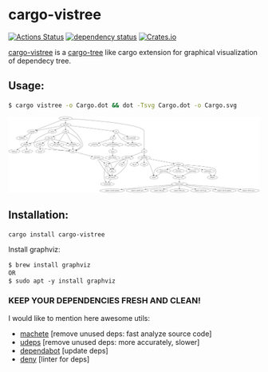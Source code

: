 # cargo-vistree
[![Actions Status](https://github.com/oriontvv/cargo-vistree/workflows/CI/badge.svg)](https://github.com/oriontvv/cargo-vistree/actions) [![dependency status](https://deps.rs/repo/github/oriontvv/cargo-vistree/status.svg)](https://deps.rs/repo/github/oriontvv/cargo-vistree) [![Crates.io](https://img.shields.io/crates/v/cargo-vistree.svg)](https://crates.io/crates/cargo-vistree)

[cargo-vistree](https://github.com/oriontvv/cargo-vistree) is a [cargo-tree](https://doc.rust-lang.org/cargo/commands/cargo-tree.html) like cargo extension for graphical visualization of dependecy tree.

## Usage:

```bash
$ cargo vistree -o Cargo.dot && dot -Tsvg Cargo.dot -o Cargo.svg
```


![Output of `cargo modules generate tree …`](Cargo.svg)

## Installation:
```
cargo install cargo-vistree
```

Install graphviz:
```
$ brew install graphviz
OR
$ sudo apt -y install graphviz
```


### KEEP YOUR DEPENDENCIES FRESH AND CLEAN!
I would like to mention here awesome utils:
* [machete](https://crates.io/crates/cargo-machete) [remove unused deps: fast analyze source code]
* [udeps](https://crates.io/crates/cargo-udeps) [remove unused deps: more accurately, slower]
* [dependabot](https://github.com/dependabot) [update deps]
* [deny](https://crates.io/crates/cargo-deny) [linter for deps]